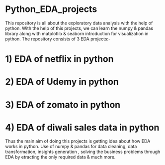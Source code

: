 # Python_EDA_projects
This repository is all about the exploratory data analysis with the help of python.
With the help of this projects, we can learn the numpy & pandas library along with matplotlib & seaborn introduction for visualization in python.
The repository consists of 3 EDA projects:-
# 1) EDA of netflix in python
# 2) EDA of Udemy in python 
# 3) EDA of zomato in python
# 4) EDA of diwali sales data in python
Thus the main aim of doing this projects is getting idea about how EDA works in python. Use of numpy & pandas for data cleaning, data transformation, insights generation , solving the business problems through EDA by etracting the only required data & much more.
